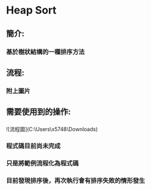 # Heap Sort
## 簡介:
###    基於樹狀結構的一種排序方法
## 流程:
###    附上圖片
## 需要使用到的操作:
###    
![流程圖](C:\Users\x5748\Downloads\)
### 程式碼目前尚未完成
### 只是將範例流程化為程式碼
### 目前發現排序後，再次執行會有排序失敗的情形發生
